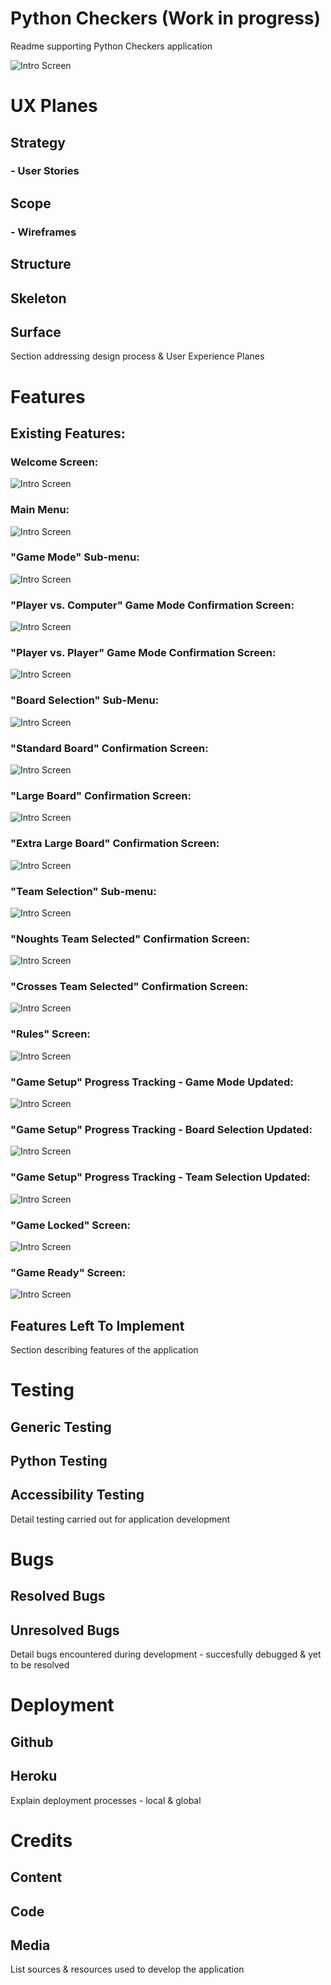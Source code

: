 # Python Checkers (Work in progress)

Readme supporting Python Checkers application

![Intro Screen](readme/images/introscreen.png)



# UX Planes
## Strategy
### - User Stories
## Scope
### - Wireframes
## Structure
## Skeleton
## Surface
Section addressing design process & User Experience Planes
# Features
## Existing Features:
### Welcome Screen:
![Intro Screen](readme/images/introscreen.png)

### Main Menu:
![Intro Screen](readme/images/setupmenu.png)

### "Game Mode" Sub-menu:
![Intro Screen](readme/images/gamemode.png)

### "Player vs. Computer" Game Mode Confirmation Screen:
![Intro Screen](readme/images/gamemode_a.png)

### "Player vs. Player" Game Mode Confirmation Screen:
![Intro Screen](readme/images/gamemode_b.png)

### "Board Selection" Sub-Menu:
![Intro Screen](readme/images/select-board.png)

### "Standard Board" Confirmation Screen:
![Intro Screen](readme/images/boardstandard.png)

### "Large Board" Confirmation Screen:
![Intro Screen](readme/images/boardlarge.png)

### "Extra Large Board" Confirmation Screen:
![Intro Screen](readme/images/boardextralarge.png)

### "Team Selection" Sub-menu:
![Intro Screen](readme/images/choose-side.png)

### "Noughts Team Selected" Confirmation Screen:
![Intro Screen](readme/images/choose-side-a.png)

### "Crosses Team Selected" Confirmation Screen:
![Intro Screen](readme/images/choose-side-b.png)

### "Rules" Screen:
![Intro Screen](readme/images/rules.png)

### "Game Setup" Progress Tracking - Game Mode Updated:
![Intro Screen](readme/images/menu-update-1.png)

### "Game Setup" Progress Tracking - Board Selection Updated:
![Intro Screen](readme/images/menu-update-2.png)

### "Game Setup" Progress Tracking - Team Selection Updated:
![Intro Screen](readme/images/menu-update-3.png)

### "Game Locked" Screen:
![Intro Screen](readme/images/game-locked.png)

### "Game Ready" Screen:
![Intro Screen](readme/images/begin-game.png)




## Features Left To Implement
Section describing features of the application
# Testing
## Generic Testing
## Python Testing
## Accessibility Testing
Detail testing carried out for application development
# Bugs
## Resolved Bugs
## Unresolved Bugs
Detail bugs encountered during development - succesfully debugged & yet to be resolved
# Deployment
## Github
## Heroku
Explain deployment processes - local & global
# Credits
## Content
## Code
## Media
List sources & resources used to develop the application 